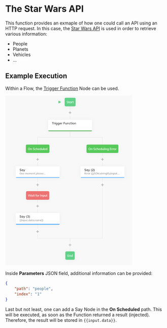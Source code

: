 # The Star Wars API

This function provides an exmaple of how one could call an API using an HTTP request. In this case, the [Star Wars API]() is used in order to retrieve various information:

- People
- Planets
- Vehicles
- ...

## Example Execution

Within a Flow, the [Trigger Function](https://docs.cognigy.com/docs/cognigy-functions-1#triggering-a-function) Node can be used.

<img src="./docs/flow.png" width="400" />

Inside **Parameters** JSON field, additional information can be provided:

```json
{
    "path": "people",
    "index": "1"
}
```

Last but not least, one can add a Say Node in the **On Scheduled** path. This will be executed, as soon as the Function returned a result (injected). Therefore, the result will be stored in `{{input.data}}`.